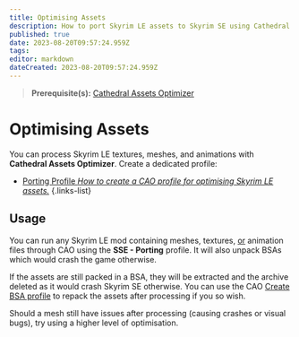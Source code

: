 ```yaml
---
title: Optimising Assets
description: How to port Skyrim LE assets to Skyrim SE using Cathedral Assets Optimizer.
published: true
date: 2023-08-20T09:57:24.959Z
tags: 
editor: markdown
dateCreated: 2023-08-20T09:57:24.959Z
---
```


> **Prerequisite(s):** [Cathedral Assets Optimizer](/tools/cao)

# Optimising Assets

You can process Skyrim LE textures, meshes, and animations with **Cathedral Assets Optimizer**. Create a dedicated profile:

- [Porting Profile *How to create a CAO profile for optimising Skyrim LE assets.*](/tools/cao/porting-profile)
{.links-list}

## Usage

You can run any Skyrim LE mod containing meshes, textures, <u>or</u> animation files through CAO using the **SSE - Porting** profile. It will also unpack BSAs which would crash the game otherwise.

If the assets are still packed in a BSA, they will be extracted and the archive deleted as it would crash Skyrim SE otherwise. You can use the CAO [Create BSA profile](/tools/cao/bsa-profile) to repack the assets after processing if you so wish.

Should a mesh still have issues after processing (causing crashes or visual bugs), try using a higher level of optimisation.

